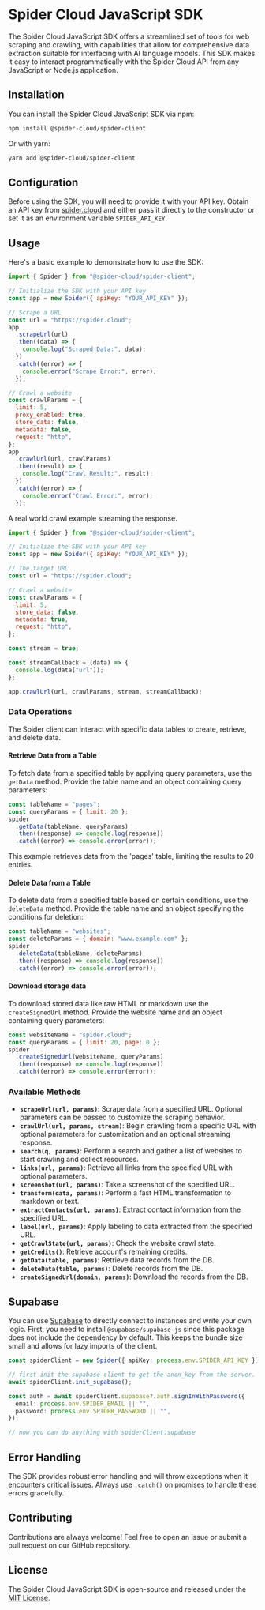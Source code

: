# Spider Cloud JavaScript SDK

The Spider Cloud JavaScript SDK offers a streamlined set of tools for web scraping and crawling, with capabilities that allow for comprehensive data extraction suitable for interfacing with AI language models. This SDK makes it easy to interact programmatically with the Spider Cloud API from any JavaScript or Node.js application.

## Installation

You can install the Spider Cloud JavaScript SDK via npm:

```bash
npm install @spider-cloud/spider-client
```

Or with yarn:

```bash
yarn add @spider-cloud/spider-client
```

## Configuration

Before using the SDK, you will need to provide it with your API key. Obtain an API key from [spider.cloud](https://spider.cloud) and either pass it directly to the constructor or set it as an environment variable `SPIDER_API_KEY`.

## Usage

Here's a basic example to demonstrate how to use the SDK:

```javascript
import { Spider } from "@spider-cloud/spider-client";

// Initialize the SDK with your API key
const app = new Spider({ apiKey: "YOUR_API_KEY" });

// Scrape a URL
const url = "https://spider.cloud";
app
  .scrapeUrl(url)
  .then((data) => {
    console.log("Scraped Data:", data);
  })
  .catch((error) => {
    console.error("Scrape Error:", error);
  });

// Crawl a website
const crawlParams = {
  limit: 5,
  proxy_enabled: true,
  store_data: false,
  metadata: false,
  request: "http",
};
app
  .crawlUrl(url, crawlParams)
  .then((result) => {
    console.log("Crawl Result:", result);
  })
  .catch((error) => {
    console.error("Crawl Error:", error);
  });
```

A real world crawl example streaming the response.

```javascript
import { Spider } from "@spider-cloud/spider-client";

// Initialize the SDK with your API key
const app = new Spider({ apiKey: "YOUR_API_KEY" });

// The target URL
const url = "https://spider.cloud";

// Crawl a website
const crawlParams = {
  limit: 5,
  store_data: false,
  metadata: true,
  request: "http",
};

const stream = true;

const streamCallback = (data) => {
  console.log(data["url"]);
};

app.crawlUrl(url, crawlParams, stream, streamCallback);
```

### Data Operations

The Spider client can interact with specific data tables to create, retrieve, and delete data.

#### Retrieve Data from a Table

To fetch data from a specified table by applying query parameters, use the `getData` method. Provide the table name and an object containing query parameters:

```javascript
const tableName = "pages";
const queryParams = { limit: 20 };
spider
  .getData(tableName, queryParams)
  .then((response) => console.log(response))
  .catch((error) => console.error(error));
```

This example retrieves data from the 'pages' table, limiting the results to 20 entries.

#### Delete Data from a Table

To delete data from a specified table based on certain conditions, use the `deleteData` method. Provide the table name and an object specifying the conditions for deletion:

```javascript
const tableName = "websites";
const deleteParams = { domain: "www.example.com" };
spider
  .deleteData(tableName, deleteParams)
  .then((response) => console.log(response))
  .catch((error) => console.error(error));
```

#### Download storage data

To download stored data like raw HTML or markdown use the `createSignedUrl` method. Provide the website name and an object containing query parameters:

```javascript
const websiteName = "spider.cloud";
const queryParams = { limit: 20, page: 0 };
spider
  .createSignedUrl(websiteName, queryParams)
  .then((response) => console.log(response))
  .catch((error) => console.error(error));
```

### Available Methods

- **`scrapeUrl(url, params)`**: Scrape data from a specified URL. Optional parameters can be passed to customize the scraping behavior.
- **`crawlUrl(url, params, stream)`**: Begin crawling from a specific URL with optional parameters for customization and an optional streaming response.
- **`search(q, params)`**: Perform a search and gather a list of websites to start crawling and collect resources.
- **`links(url, params)`**: Retrieve all links from the specified URL with optional parameters.
- **`screenshot(url, params)`**: Take a screenshot of the specified URL.
- **`transform(data, params)`**: Perform a fast HTML transformation to markdown or text.
- **`extractContacts(url, params)`**: Extract contact information from the specified URL.
- **`label(url, params)`**: Apply labeling to data extracted from the specified URL.
- **`getCrawlState(url, params)`**: Check the website crawl state.
- **`getCredits()`**: Retrieve account's remaining credits.
- **`getData(table, params)`**: Retrieve data records from the DB.
- **`deleteData(table, params)`**: Delete records from the DB.
- **`createSignedUrl(domain, params)`**: Download the records from the DB.

## Supabase

You can use [Supabase](https://supabase.com/docs/reference/javascript) to directly connect to instances and write your own logic. First, you need to install `@supabase/supabase-js` since this package does not include the dependency by default. This keeps the bundle size small and allows for lazy imports of the client.

```ts
const spiderClient = new Spider({ apiKey: process.env.SPIDER_API_KEY });

// first init the supabase client to get the anon_key from the server.
await spiderClient.init_supabase();

const auth = await spiderClient.supabase?.auth.signInWithPassword({
  email: process.env.SPIDER_EMAIL || "",
  password: process.env.SPIDER_PASSWORD || "",
});

// now you can do anything with spiderClient.supabase
```

## Error Handling

The SDK provides robust error handling and will throw exceptions when it encounters critical issues. Always use `.catch()` on promises to handle these errors gracefully.

## Contributing

Contributions are always welcome! Feel free to open an issue or submit a pull request on our GitHub repository.

## License

The Spider Cloud JavaScript SDK is open-source and released under the [MIT License](https://opensource.org/licenses/MIT).